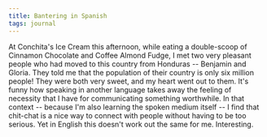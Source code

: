 ```yaml
---
title: Bantering in Spanish
tags: journal
---
```


At Conchita's Ice Cream this afternoon, while eating a double-scoop of
Cinnamon Chocolate and Coffee Almond Fudge, I met two very pleasant
people who had moved to this country from Honduras -- Benjamin and
Gloria.  They told me that the population of their country is only six
million people!  They were both very sweet, and my heart went out to
them.  It's funny how speaking in another language takes away the
feeling of necessity that I have for communicating something worthwhile.
In that context -- because I'm also learning the spoken medium itself --
I find that chit-chat is a nice way to connect with people without
having to be too serious.  Yet in English this doesn't work out the same
for me.  Interesting.


